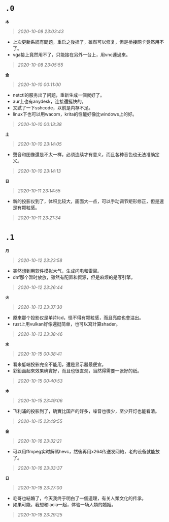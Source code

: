**`.0`**
========
**`木`**
>*2020-10-08 23:03:43*
- 上次更新系統有問题，重启之後挂了，雖然可以修复，但是桥接网卡竟然用不了。
- vga接上竟然用不了，只能接在另外一台上，用vnc連過來。
>*2020-10-08 23:05:55*

**`金`**
>*2020-10-10 00:11:00*
- netctl的服务出了问题，重新生成一個就好了。
- aur上也有anydesk，连接還挺快的。
- 又試了一下sshcode，以前是内存不足。
- linux下也可以用wacom，krita的性能好像比windows上的好。
>*2020-10-10 00:13:38*

**`土`**
>*2020-10-10 23:14:05*
- 聲音和图像還是不太一样，必须连续才有意义，而且各种音色也无法准确定义。
>*2020-10-10 23:14:13*

**`日`**
>*2020-10-11 23:14:55*
- 新的投影仪到了，体积比较大，画面大一点，可以手动调节矩形修正，但是還是有颗粒感。
>*2020-10-11 23:21:34*

**`.1`**
========
**`月`**
>*2020-10-12 23:23:58*
- 突然想到用软件模拟大气，生成闪电和雷聲。
- dnf那个暂时放放，雖然有配置和資源，但是麻烦的是写引擎。
>*2020-10-12 23:26:44*

**`火`**
>*2020-10-13 23:37:30*
- 原來那个投影仪是单片lcd，怪不得有颗粒感，而且亮度也會溢出。
- rust上用vulkan好像還挺简单，也可以寫計算shader。
>*2020-10-13 23:38:46*

**`水`**
>*2020-10-15 00:38:41*
- 看來低端投影完全不能用，還是显示器最便宜。
- 彩鉛画起來效果确實好，而且也很直观，当然得需要一张好的纸。
>*2020-10-15 00:40:53*

**`木`**
>*2020-10-15 23:49:06*
- 飞利浦的投影到了，确實比国产的好多，噪音也很少，至少开灯也能看清。
>*2020-10-15 23:49:55*

**`金`**
>*2020-10-16 23:32:21*
- 可以用ffmpeg实时解碼hevc，然後再用x264传送发网絡，老的设备就能放了。
>*2020-10-16 23:33:37*

**`日`**
>*2020-10-18 23:27:00*
- 毛哥也結婚了，今天我终于明白了一個道理，有关人類文化的传承。
- 如果可能，我想和lacia一起，体验一场人類的婚姻。
>*2020-10-18 23:29:25*